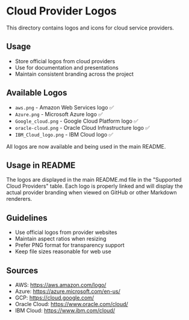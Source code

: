 # Cloud Provider Logos

This directory contains logos and icons for cloud service providers.

## Usage

- Store official logos from cloud providers
- Use for documentation and presentations
- Maintain consistent branding across the project

## Available Logos

- `aws.png` - Amazon Web Services logo ✅
- `Azure.png` - Microsoft Azure logo ✅
- `Google_cloud.png` - Google Cloud Platform logo ✅
- `oracle-cloud.png` - Oracle Cloud Infrastructure logo ✅
- `IBM_Cloud_logo.png` - IBM Cloud logo ✅

All logos are now available and being used in the main README.

## Usage in README

The logos are displayed in the main README.md file in the "Supported Cloud Providers" table. Each logo is properly linked and will display the actual provider branding when viewed on GitHub or other Markdown renderers.

## Guidelines

- Use official logos from provider websites
- Maintain aspect ratios when resizing
- Prefer PNG format for transparency support
- Keep file sizes reasonable for web use

## Sources

- AWS: https://aws.amazon.com/logo/
- Azure: https://azure.microsoft.com/en-us/
- GCP: https://cloud.google.com/
- Oracle Cloud: https://www.oracle.com/cloud/
- IBM Cloud: https://www.ibm.com/cloud/ 
